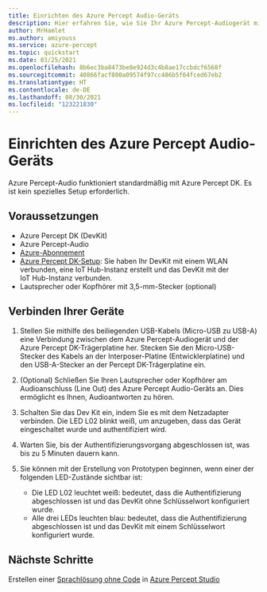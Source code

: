 ```yaml
---
title: Einrichten des Azure Percept Audio-Geräts
description: Hier erfahren Sie, wie Sie Ihr Azure Percept-Audiogerät mit Azure Percept DK verbinden.
author: MrHamlet
ms.author: amiyouss
ms.service: azure-percept
ms.topic: quickstart
ms.date: 03/25/2021
ms.openlocfilehash: 8b6ec3ba8473be8e924d3c4b8ae17ccbdcf6568f
ms.sourcegitcommit: 40866facf800a09574f97cc486b5f64fced67eb2
ms.translationtype: HT
ms.contentlocale: de-DE
ms.lasthandoff: 08/30/2021
ms.locfileid: "123221830"
---
```

# <a name="set-up-the-azure-percept-audio-device"></a>Einrichten des Azure Percept Audio-Geräts

Azure Percept-Audio funktioniert standardmäßig mit Azure Percept DK. Es ist kein spezielles Setup erforderlich.

## <a name="prerequisites"></a>Voraussetzungen

- Azure Percept DK (DevKit)
- Azure Percept-Audio
- [Azure-Abonnement](https://azure.microsoft.com/free/)
- [Azure Percept DK-Setup](./quickstart-percept-dk-set-up.md): Sie haben Ihr DevKit mit einem WLAN verbunden, eine IoT Hub-Instanz erstellt und das DevKit mit der IoT Hub-Instanz verbunden.
- Lautsprecher oder Kopfhörer mit 3,5-mm-Stecker (optional)

## <a name="connecting-your-devices"></a>Verbinden Ihrer Geräte

1. Stellen Sie mithilfe des beiliegenden USB-Kabels (Micro-USB zu USB-A) eine Verbindung zwischen dem Azure Percept-Audiogerät und der Azure Percept DK-Trägerplatine her. Stecken Sie den Micro-USB-Stecker des Kabels an der Interposer-Platine (Entwicklerplatine) und den USB-A-Stecker an der Percept DK-Trägerplatine ein.

1. (Optional) Schließen Sie Ihren Lautsprecher oder Kopfhörer am Audioanschluss (Line Out) des Azure Percept Audio-Geräts an. Dies ermöglicht es Ihnen, Audioantworten zu hören.

1. Schalten Sie das Dev Kit ein, indem Sie es mit dem Netzadapter verbinden. Die LED L02 blinkt weiß, um anzugeben, dass das Gerät eingeschaltet wurde und authentifiziert wird.

1. Warten Sie, bis der Authentifizierungsvorgang abgeschlossen ist, was bis zu 5 Minuten dauern kann.

1. Sie können mit der Erstellung von Prototypen beginnen, wenn einer der folgenden LED-Zustände sichtbar ist:

    - Die LED L02 leuchtet weiß: bedeutet, dass die Authentifizierung abgeschlossen ist und das DevKit ohne Schlüsselwort konfiguriert wurde.
    - Alle drei LEDs leuchten blau: bedeutet, dass die Authentifizierung abgeschlossen ist und das DevKit mit einem Schlüsselwort konfiguriert wurde.

## <a name="next-steps"></a>Nächste Schritte

Erstellen einer [Sprachlösung ohne Code](./tutorial-no-code-speech.md) in [Azure Percept Studio](https://go.microsoft.com/fwlink/?linkid=2135819)
